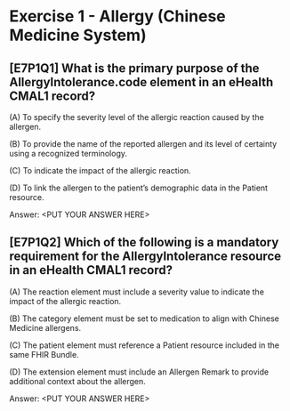 # Exercise 1 - Allergy (Chinese Medicine System)

## [E7P1Q1] What is the primary purpose of the AllergyIntolerance.code element in an eHealth CMAL1 record?

(A) To specify the severity level of the allergic reaction caused by the allergen.

(B) To provide the name of the reported allergen and its level of certainty using a recognized terminology.

(C) To indicate the impact of the allergic reaction.

(D) To link the allergen to the patient’s demographic data in the Patient resource.

Answer: &lt;PUT YOUR ANSWER HERE&gt;


## [E7P1Q2] Which of the following is a mandatory requirement for the AllergyIntolerance resource in an eHealth CMAL1 record?

(A) The reaction element must include a severity value to indicate the impact of the allergic reaction.

(B) The category element must be set to medication to align with Chinese Medicine allergens.

(C) The patient element must reference a Patient resource included in the same FHIR Bundle.

(D) The extension element must include an Allergen Remark to provide additional context about the allergen.

Answer: &lt;PUT YOUR ANSWER HERE&gt;
